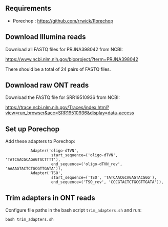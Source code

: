 
## Requirements

* Porechop : https://github.com/rrwick/Porechop

## Download Illumina reads

Download all FASTQ files for PRJNA398042 from NCBI:

https://www.ncbi.nlm.nih.gov/bioproject/?term=PRJNA398042

There should be a total of 24 pairs of FASTQ files.

## Download raw ONT reads

Download the FASTQ file for SRR19510936 from NCBI:

https://trace.ncbi.nlm.nih.gov/Traces/index.html?view=run_browser&acc=SRR19510936&display=data-access

## Set up Porechop

Add these adapters to Porechop:

```
           Adapter('oligo-dTVN',
                    start_sequence=('oligo-dTVN', 'TATCAACGCAGAGTACTTTT'),
                    end_sequence=('oligo-dTVN_rev', 'AAAAGTACTCTGCGTTGATA')),
           Adapter('TSO',
                    start_sequence=('TSO', 'TATCAACGCAGAGTACGGG'),
                    end_sequence=('TSO_rev', 'CCCGTACTCTGCGTTGATA')),
```

## Trim adapters in ONT reads

Configure file paths in the bash script `trim_adapters.sh` and run:

```
bash trim_adapters.sh
```

